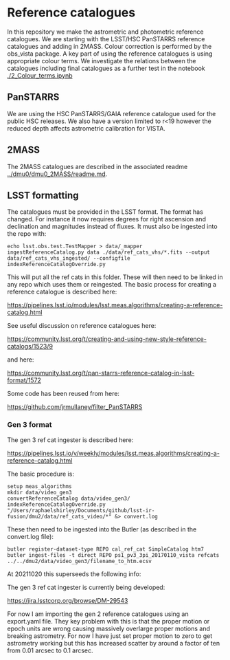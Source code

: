 # Reference catalogues

In this repository we make the astrometric and photometric reference catalogues. We are starting with the LSST/HSC PanSTARRS reference catalogues and adding in 2MASS. Colour correction is performed by the obs_vista package. A key part of using the reference catalogues is using appropriate colour terms. We investigate the relations between the catalogues including final catalogues as a further test in the notebook [./2_Colour_terms.ipynb](./2_Colour_terms.ipynb)

## PanSTARRS

We are using the HSC PanSTARRS/GAIA reference catalogue used for the public HSC releases. We also have a version limited to r<19 however the reduced depth affects astrometric calibration for VISTA.

## 2MASS

The 2MASS catalogues are described in the associated readme [../dmu0/dmu0_2MASS/readme.md](../dmu0/dmu0_2MASS/readme.md).

## LSST formatting

The catalogues must be provided in the LSST format. The format has changed. For instance it now requires degrees for right ascension and declination and magnitudes instead of fluxes. It must also be ingested into the repo with:

```Shell
echo lsst.obs.test.TestMapper > data/_mapper
ingestReferenceCatalog.py data ./data/ref_cats_vhs/*.fits --output data/ref_cats_vhs_ingested/ --configfile indexReferenceCatalogOverride.py
```

This will put all the ref cats in this folder. These will then need to be linked in any repo which uses them or reingested. The basic process for creating a reference catalogue is described here:

https://pipelines.lsst.io/modules/lsst.meas.algorithms/creating-a-reference-catalog.html

See useful discussion on reference catalogues here:

https://community.lsst.org/t/creating-and-using-new-style-reference-catalogs/1523/9

and here:

https://community.lsst.org/t/pan-starrs-reference-catalog-in-lsst-format/1572

Some code has been reused from here:

https://github.com/jrmullaney/filter_PanSTARRS

### Gen 3 format

The gen 3 ref cat ingester is described here:

https://pipelines.lsst.io/v/weekly/modules/lsst.meas.algorithms/creating-a-reference-catalog.html

The basic procedure is:

```Shell
setup meas_algorithms
mkdir data/video_gen3
convertReferenceCatalog data/video_gen3/ indexReferenceCatalogOverride.py "/Users/raphaelshirley/Documents/github/lsst-ir-fusion/dmu2/data/ref_cats_video/*" &> convert.log
```

These then need to be ingested into the Butler (as described in the convert.log file):

```Shell
butler register-dataset-type REPO cal_ref_cat SimpleCatalog htm7
butler ingest-files -t direct REPO ps1_pv3_3pi_20170110_vista refcats ../../dmu2/data/video_gen3/filename_to_htm.ecsv
```



At 20211020 this superseeds the following info: 

The gen 3 ref cat ingester is currently being developed:

https://jira.lsstcorp.org/browse/DM-29543

For now I am importing the gen 2 reference catalogues using an export.yaml file. They key problem with this is that the proper motion or epoch units are wrong causing massively overlarge proper motions and breaking astrometry. For now I have just set proper motion to zero to get astrometry working but this has increased scatter by around a factor of ten from 0.01 arcsec to 0.1 arcsec.
